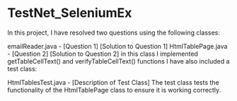 # TestNet_SeleniumEx

In this project, I have resolved two questions using the following classes:

emailReader.java - [Question 1]
[Solution to Question 1]
HtmlTablePage.java - [Question 2]
[Solution to Question 2]
in this class I implemented getTableCellText() and verifyTableCellText() functions
I have also included a test class:

HtmlTablesTest.java - [Description of Test Class]
The test class tests the functionality of the HtmlTablePage class to ensure it is working correctly.
